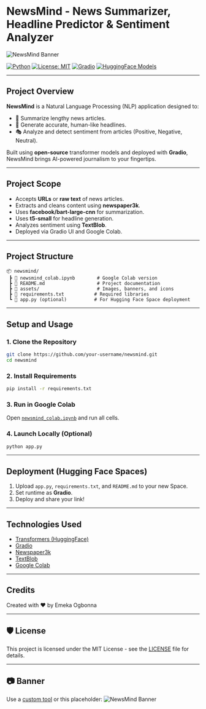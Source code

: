 # NewsMind - News Summarizer, Headline Predictor & Sentiment Analyzer

![NewsMind Banner](https://via.placeholder.com/1200x300.png?text=NewsMind+%7C+AI-Powered+News+Insights)

[![Python](https://img.shields.io/badge/Python-3.10-blue.svg)](https://www.python.org/downloads/release/python-3100/)
[![License: MIT](https://img.shields.io/badge/License-MIT-yellow.svg)](https://opensource.org/licenses/MIT)
[![Gradio](https://img.shields.io/badge/Built%20with-Gradio-ff69b4)](https://www.gradio.app/)
[![HuggingFace Models](https://img.shields.io/badge/Models-HuggingFace-blue)](https://huggingface.co/models)

---

## Project Overview
**NewsMind** is a Natural Language Processing (NLP) application designed to:
- 📝 Summarize lengthy news articles.
- 📰 Generate accurate, human-like headlines.
- 🎭 Analyze and detect sentiment from articles (Positive, Negative, Neutral).

Built using **open-source** transformer models and deployed with **Gradio**, NewsMind brings AI-powered journalism to your fingertips.

---

## Project Scope
- Accepts **URLs** or **raw text** of news articles.
- Extracts and cleans content using **newspaper3k**.
- Uses **facebook/bart-large-cnn** for summarization.
- Uses **t5-small** for headline generation.
- Analyzes sentiment using **TextBlob**.
- Deployed via Gradio UI and Google Colab.

---

## Project Structure
```plaintext
📦 newsmind/
 ┣ 📄 newsmind_colab.ipynb        # Google Colab version
 ┣ 📄 README.md                   # Project documentation
 ┣ 📁 assets/                     # Images, banners, and icons
 ┣ 📄 requirements.txt           # Required libraries
 ┗ 📄 app.py (optional)          # For Hugging Face Space deployment
```

---

##  Setup and Usage
### 1. Clone the Repository
```bash
git clone https://github.com/your-username/newsmind.git
cd newsmind
```

### 2. Install Requirements
```bash
pip install -r requirements.txt
```

### 3. Run in Google Colab
Open [`newsmind_colab.ipynb`](./newsmind_colab.ipynb) and run all cells.

### 4. Launch Locally (Optional)
```bash
python app.py
```

---

## Deployment (Hugging Face Spaces)
1. Upload `app.py`, `requirements.txt`, and `README.md` to your new Space.
2. Set runtime as **Gradio**.
3. Deploy and share your link!

---

## Technologies Used
- [Transformers (HuggingFace)](https://huggingface.co/models)
- [Gradio](https://gradio.app)
- [Newspaper3k](https://github.com/codelucas/newspaper)
- [TextBlob](https://textblob.readthedocs.io/en/dev/)
- [Google Colab](https://colab.research.google.com)

---

##  Credits
Created with ❤️ by Emeka Ogbonna

---

## 🛡 License
This project is licensed under the MIT License - see the [LICENSE](LICENSE) file for details.

---

## 📷 Banner
Use a [custom tool](https://www.canva.com/) or this placeholder:
![NewsMind Banner](https://via.placeholder.com/1200x300.png?text=NewsMind+%7C+AI-Powered+News+Insights)


